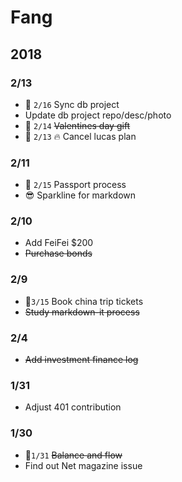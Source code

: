 # Fang

## 2018

### 2/13

- :date: `2/16` Sync db project 
- Update db project repo/desc/photo
- :date: `2/14` ~~Valentines day gift~~
- :date: `2/13` :fire: Cancel lucas plan  

### 2/11

- :date: `2/15` Passport process 
- :sunglasses: Sparkline for markdown

### 2/10

- Add FeiFei $200
- ~~Purchase bonds~~

### 2/9 

- :date:`3/15` Book china trip tickets 
- ~~Study markdown-it process~~

### 2/4

- ~~Add investment finance log~~

### 1/31

- Adjust 401 contribution 

### 1/30

- :date:`1/31` ~~Balance and flow~~
- Find out Net magazine issue
